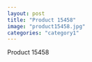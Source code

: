 ```yaml
---
layout: post
title: "Product 15458"
image: "product15458.jpg"
categories: "category1"
---
```

Product 15458
